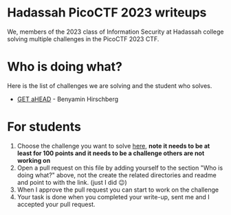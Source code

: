 # Hadassah PicoCTF 2023 writeups

We, members of the 2023 class of Information Security at Hadassah college solving multiple challenges in the PicoCTF 2023 CTF.

# Who is doing what?

Here is the list of challenges we are solving and the student who solves.

* [GET aHEAD](writeups/web-exploitation/GET%20aHEAD/) - Benyamin Hirschberg

# For students

1. Choose the challenge you want to solve [here](https://play.picoctf.org/practice?category=1&page=1), **note it needs to be at least for 100 points and it needs to be a challenge others are not working on**
2. Open a pull request on this file by adding yourself to the section "Who is doing what?" above, not the create the related directories and readme and point to with the link. (just I did 😉)
3. When I approve the pull request you can start to work on the challenge
4. Your task is done when you completed your write-up, sent me and I accepted your pull request.

